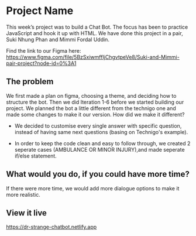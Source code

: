 # Project Name

This week’s project was to build a Chat Bot. The focus has been to practice JavaScript and hook it up with HTML. We have done this project in a pair, Suki Nhung Phan and Mimmi Fordal Uddin.

Find the link to our Figma here: https://www.figma.com/file/5BzSxiwmffIjChgvtpeVe8/Suki-and-Mimmi-pair-project?node-id=0%3A1

## The problem

We first made a plan on figma, choosing a theme, and deciding how to structure the bot. Then we did Iteration 1-6 before we started building our project. We planned the bot a little different from the technigo one and made some changes to make it our version. How did we make it different?
 - We decided to customise every single answer with specific question, instead of having same next questions (basing on Technigo's example). 
 
 - In order to keep the code clean and easy to follow through, we created 2 seperate cases (AMBULANCE OR MINOR INJURY),and made seperate if/else statement. 



## What would you do, if you could have more time?

If there were more time, we would add more dialogue options to make it more realistic.

## View it live
https://dr-strange-chatbot.netlify.app
